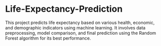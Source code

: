 # Life-Expectancy-Prediction
This project predicts life expectancy based on various health, economic, and demographic indicators using machine learning. It involves data preprocessing, model comparison, and final prediction using the Random Forest algorithm for its best performance.
